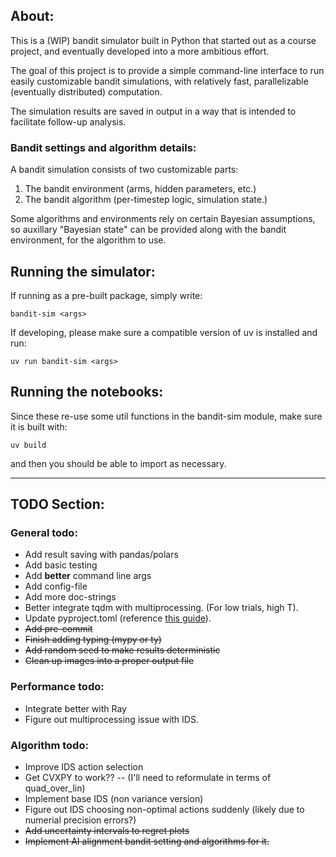 ## About:

This is a (WIP) bandit simulator built in Python that started out as a course project, and eventually developed into a more ambitious effort.

The goal of this project is to provide a simple command-line interface to run easily customizable bandit simulations, with relatively fast, parallelizable (eventually distributed) computation.

The simulation results are saved in output in a way that is intended to facilitate follow-up analysis.

### Bandit settings and algorithm details:

A bandit simulation consists of two customizable parts:

1) The bandit environment (arms, hidden parameters, etc.)
2) The bandit algorithm (per-timestep logic, simulation state.)

Some algorithms and environments rely on certain Bayesian assumptions, so auxillary "Bayesian state" can be provided along with the bandit environment, for the algorithm to use.

## Running the simulator:

If running as a pre-built package, simply write:
```
bandit-sim <args>
```

If developing, please make sure a compatible version of uv is installed and run:
```
uv run bandit-sim <args>
```

## Running the notebooks:

Since these re-use some util functions in the bandit-sim module, make sure it is built with:
```
uv build
```
and then you should be able to import as necessary.


---
## TODO Section:

### General todo:
- Add result saving with pandas/polars
- Add basic testing
- Add **better** command line args
- Add config-file
- Add more doc-strings
- Better integrate tqdm with multiprocessing. (For low trials, high T).
- Update pyproject.toml (reference [this guide](https://packaging.python.org/en/latest/guides/writing-pyproject-toml/)).
- ~~Add pre-commit~~
- ~~Finish adding typing (mypy or ty)~~
- ~~Add random seed to make results deterministic~~
- ~~Clean up images into a proper output file~~

### Performance todo:
- Integrate better with Ray
- Figure out multiprocessing issue with IDS.

### Algorithm todo:
- Improve IDS action selection
- Get CVXPY to work?? -- (I'll need to reformulate in terms of quad_over_lin)
- Implement base IDS (non variance version)
- Figure out IDS choosing non-optimal actions suddenly (likely due to numerial precision errors?)
- ~~Add uncertainty intervals to regret plots~~
- ~~Implement AI alignment bandit setting and algorithms for it.~~
